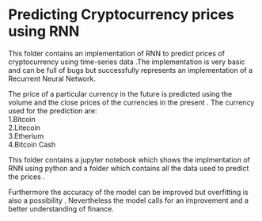 # Predicting Cryptocurrency prices using RNN

This folder contains an implementation of RNN to predict prices of cryptocurrency using time-series data .The implementation is very basic
and can be full of bugs but successfully represents an implementation of a Recurrent Neural Network.

The price of a particular currency in the future is predicted using the volume and the close prices of the currencies in the present .
The currency used for the prediction are:<br>
1.Bitcoin<br>
2.Litecoin<br>
3.Etherium<br>
4.Bitcoin Cash<br>

This folder contains a jupyter notebook which shows the implmentation of RNN using python and a folder which contains all the data used to predict the prices .

Furthermore the accuracy of the model can be improved but overfitting is also  a possibility . Nevertheless the model calls for an improvement and a better understanding of finance.
